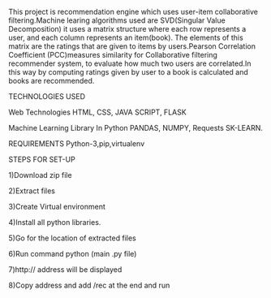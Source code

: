 
This project is recommendation engine which uses user-item collaborative filtering.Machine learing algorithms used are SVD(Singular Value Decomposition) it uses a matrix structure where each row represents a user, and each column represents an item(book). The elements of this matrix are the ratings that are given to items by users.Pearson Correlation Coefficient (PCC)measures similarity for Collaborative filtering recommender system, to evaluate how much two users are correlated.In this way by computing ratings given by user to a book is calculated and books are recommended.


TECHNOLOGIES USED

Web Technologies
HTML,
CSS,
JAVA SCRIPT,
FLASK



Machine Learning Library In Python
PANDAS,
NUMPY,
Requests
SK-LEARN.

REQUIREMENTS
Python-3,pip,virtualenv

STEPS FOR SET-UP


1)Download zip file 

2)Extract files  

3)Create Virtual environment

4)Install all python libraries.

5)Go for the location of extracted files

6)Run command python (main .py file)

7)http:// address will be displayed 

8)Copy address and add /rec at the end and run








 






